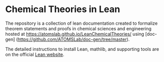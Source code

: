 # Chemical Theories in Lean

The repository is a collection of lean documentation created to formalize theorem statements and proofs 
in chemical sciences and engineering hosted at https://atomslab.github.io/LeanChemicalTheories/ using [doc-gen] (https://github.com/ATOMSLab/doc-gen/tree/master).

The detailed instructions to install Lean, mathlib, and supporting tools are on the official [Lean website](https://leanprover-community.github.io/get_started.html).

